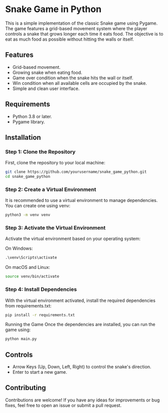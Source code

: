 
# Snake Game in Python

This is a simple implementation of the classic Snake game using Pygame. The game features a grid-based movement system where the player controls a snake that grows longer each time it eats food. The objective is to eat as much food as possible without hitting the walls or itself.

## Features
- Grid-based movement.
- Growing snake when eating food.
- Game over condition when the snake hits the wall or itself.
- Win condition when all available cells are occupied by the snake.
- Simple and clean user interface.

## Requirements
- Python 3.8 or later.
- Pygame library.

## Installation

### Step 1: Clone the Repository
First, clone the repository to your local machine:
```bash
git clone https://github.com/yourusername/snake_game_python.git
cd snake_game_python
```

### Step 2: Create a Virtual Environment
It is recommended to use a virtual environment to manage dependencies. You can create one using venv:
```bash
python3 -m venv venv
```

### Step 3: Activate the Virtual Environment
Activate the virtual environment based on your operating system:

On Windows:
```cmd
.\venv\Scripts\activate
```
On macOS and Linux:
```bash
source venv/bin/activate
```

### Step 4: Install Dependencies
With the virtual environment activated, install the required dependencies from requirements.txt:
```bash
pip install -r requirements.txt
```
Running the Game
Once the dependencies are installed, you can run the game using:
```bash
python main.py
```

## Controls
- Arrow Keys (Up, Down, Left, Right) to control the snake's direction.
- Enter to start a new game.

## Contributing
Contributions are welcome! If you have any ideas for improvements or bug fixes, feel free to open an issue or submit a pull request.